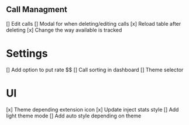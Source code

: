 ## Call Managment
[] Edit calls
[] Modal for when deleting/editing calls
[x] Reload table after deleting
[x] Change the way available is tracked


# Settings
[] Add option to put rate $$
[] Call sorting in dashboard
[] Theme selector

# UI
[x] Theme depending extension icon
[x] Update inject stats style
    [] Add light theme mode
    [] Add auto style depending on theme


